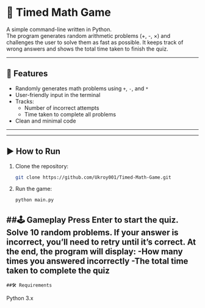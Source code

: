 # 🧮 Timed Math Game

A simple command-line written in Python.  
The program generates random arithmetic problems (+, -, ×) and challenges the user to solve them as fast as possible. It keeps track of wrong answers and shows the total time taken to finish the quiz.  

---

## 🚀 Features
- Randomly generates math problems using `+`, `-`, and `*`
- User-friendly input in the terminal
- Tracks:
  - Number of incorrect attempts
  - Time taken to complete all problems
- Clean and minimal code

---


---

## ▶️ How to Run
1. Clone the repository:
   ```bash
   git clone https://github.com/Ukroy001/Timed-Math-Game.git

2. Run the game:
   ```bash
   python main.py

##🕹️ Gameplay
Press Enter to start the quiz.
Solve 10 random problems.
If your answer is incorrect, you’ll need to retry until it’s correct.
At the end, the program will display:
  -How many times you answered incorrectly
  -The total time taken to complete the quiz
---
```
##🛠️ Requirements
```
  Python 3.x
